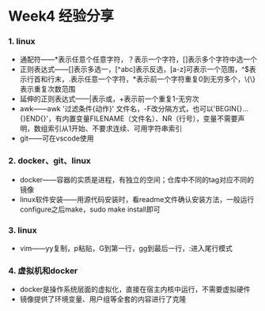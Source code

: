 # Week4 经验分享
### 1. linux
- 通配符——*表示任意个任意字符，？表示一个字符，[]表示多个字符中选一个
- 正则表达式——[]表示多选一，[^abc]表示反选，[a-z]可表示一个范围，\^$表示行首和行末，.表示任意一个字符，*表示前一个字符重复0到无穷多个，\\{\\}表示重复次数范围
- 延伸的正则表达式——|表示或，+表示前一个重复1-无穷次
- awk——awk '过滤条件{动作}' 文件名，-F改分隔方式，也可以'BEGIN{}...{}END{}'，有内置变量FILENAME（文件名）、NR（行号），变量不需要声明，数组索引从1开始、不要求连续、可用字符串索引
- git——可在vscode使用
### 2. docker、git、linux
- docker——容器的实质是进程，有独立的空间；仓库中不同的tag对应不同的镜像
- linux软件安装——用源代码安装时，看readme文件确认安装方法，一般运行configure之后make，sudo make install即可

### 3. linux
- vim——yy复制，p粘贴，G到第一行，gg到最后一行，:进入尾行模式

### 4. 虚拟机和docker
- docker是操作系统层面的虚拟化，直接在宿主内核中运行，不需要虚拟硬件
- 镜像提供了环境变量、用户组等全套的内容进行了克隆